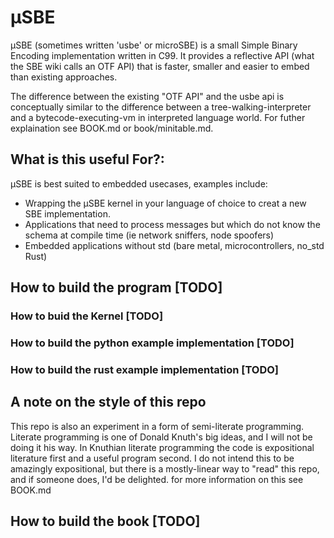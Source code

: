 # μSBE
μSBE (sometimes written 'usbe' or microSBE) is a small Simple Binary Encoding implementation written in C99.
It provides a reflective API (what the SBE wiki calls an OTF API) that is faster, smaller and easier to embed than existing approaches. 

The difference between the existing "OTF API" and the usbe api is conceptually similar to the difference between a tree-walking-interpreter and a bytecode-executing-vm in interpreted language world. For futher explaination see BOOK.md or book/minitable.md.

## What is this useful For?:
μSBE is best suited to embedded usecases, examples include:
- Wrapping the μSBE kernel in your language of choice to creat a new SBE implementation.
- Applications that need to process messages but which do not know the schema at compile time (ie network sniffers, node spoofers)
- Embedded applications without std (bare metal, microcontrollers, no_std Rust)

## How to build the program [TODO]
### How to buid the Kernel [TODO]
### How to build the python example implementation [TODO]
### How to build the rust example implementation [TODO]

## A note on the style of this repo
This repo is also an experiment in a form of semi-literate programming. Literate programming is one of Donald Knuth's big ideas, and I will not be doing it his way. In Knuthian literate programming the code is expositional literature first and a useful program second. I do not intend this to be amazingly expositional, but there is a mostly-linear way to "read" this repo, and if someone does, I'd be delighted. for more information on this see BOOK.md

## How to build the book [TODO]

